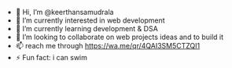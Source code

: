 - 👋 Hi, I’m @keerthansamudrala
- 👀 I’m  currently interested in web development
- 🌱 I’m currently learning development & DSA
- 💞️ I’m looking to collaborate on web projects ideas and to build it 
- 📫 reach me through https://wa.me/qr/4QAI3SM5CTZQI1
- ⚡ Fun fact: i can swim

<!---
keerthansamudrala/keerthansamudrala is a ✨ special ✨ repository because its `README.md` (this file) appears on your GitHub profile.
You can click the Preview link to take a look at your changes.
--->
